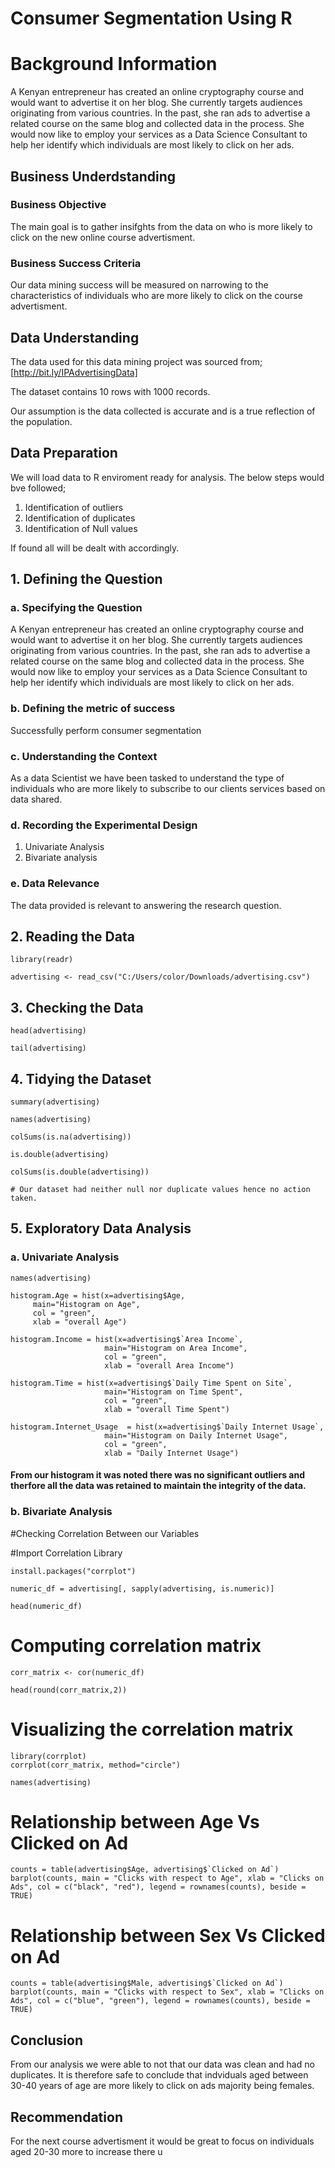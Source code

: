 # Consumer Segmentation Using R

# Background Information

A Kenyan entrepreneur has created an online cryptography course and would want
to advertise it on her blog. She currently targets audiences originating from 
various countries. In the past, she ran ads to advertise a related course on the
same blog and collected data in the process. She would now like to employ your 
services as a Data Science Consultant to help her identify which individuals are
most likely to click on her ads. 

## Business Underdstanding
### Business Objective

The main goal is to gather insifghts from the data on who is more likely to click on the new online course advertisment.

### Business Success Criteria

Our data mining success will be measured on narrowing to the characteristics of individuals who are more likely to click on the course advertisment.

## Data Understanding

The data used for this data mining project was sourced from;[http://bit.ly/IPAdvertisingData]

The dataset contains 10 rows with 1000 records.

Our assumption is the data collected is accurate and is a true reflection of the population.

## Data Preparation

We will load data to R enviroment ready for analysis. The below steps would bve followed;
1. Identification of outliers
2. Identification of duplicates
3. Identification of Null values

If found all will be dealt with accordingly.


## 1. Defining the Question

### a. Specifying the Question

A Kenyan entrepreneur has created an online cryptography course and would want
to advertise it on her blog. She currently targets audiences originating from 
various countries. In the past, she ran ads to advertise a related course on the
same blog and collected data in the process. She would now like to employ your 
services as a Data Science Consultant to help her identify which individuals are
most likely to click on her ads. 

### b. Defining the metric of success

Successfully perform consumer segmentation

### c. Understanding the Context

As a data Scientist we have been tasked to understand the type of individuals
who are more likely to subscribe to our clients services based on data shared.

### d. Recording the Experimental Design

1. Univariate Analysis
2. Bivariate analysis

### e. Data Relevance

The data provided is relevant to answering the research question.

## 2. Reading the Data
```{r}
library(readr)

advertising <- read_csv("C:/Users/color/Downloads/advertising.csv")
```
## 3. Checking the Data
```{r}
head(advertising)

tail(advertising)
```
## 4. Tidying the Dataset
```{r}
summary(advertising)

names(advertising)

colSums(is.na(advertising))

is.double(advertising)

colSums(is.double(advertising))

# Our dataset had neither null nor duplicate values hence no action taken.
```



## 5. Exploratory Data Analysis

### a. Univariate Analysis
```{r}
names(advertising)

histogram.Age = hist(x=advertising$Age,
     main="Histogram on Age",
     col = "green",
     xlab = "overall Age")

histogram.Income = hist(x=advertising$`Area Income`,
                     main="Histogram on Area Income",
                     col = "green",
                     xlab = "overall Area Income")

histogram.Time = hist(x=advertising$`Daily Time Spent on Site`,
                     main="Histogram on Time Spent",
                     col = "green",
                     xlab = "overall Time Spent")

histogram.Internet_Usage  = hist(x=advertising$`Daily Internet Usage`,
                     main="Histogram on Daily Internet Usage",
                     col = "green",
                     xlab = "Daily Internet Usage")
```
#### From our histogram it was noted there was no significant outliers and therfore all the data was retained to maintain the integrity of the data.

### b. Bivariate Analysis

#Checking Correlation Between our Variables

#Import Correlation Library
```{r}
install.packages("corrplot")

numeric_df = advertising[, sapply(advertising, is.numeric)]

head(numeric_df)
```
# Computing correlation matrix
```{r}
corr_matrix <- cor(numeric_df)

head(round(corr_matrix,2))
```
# Visualizing the correlation matrix
```{r}
library(corrplot)
corrplot(corr_matrix, method="circle")

names(advertising)
```
# Relationship between Age Vs Clicked on Ad
```{r}
counts = table(advertising$Age, advertising$`Clicked on Ad`)
barplot(counts, main = "Clicks with respect to Age", xlab = "Clicks on Ads", col = c("black", "red"), legend = rownames(counts), beside = TRUE)
```
# Relationship between Sex Vs Clicked on Ad
```{r}
counts = table(advertising$Male, advertising$`Clicked on Ad`)
barplot(counts, main = "Clicks with respect to Sex", xlab = "Clicks on Ads", col = c("blue", "green"), legend = rownames(counts), beside = TRUE)
```

## Conclusion

From our analysis we were able to not that our data was clean and had no duplicates. It is therefore safe to conclude that indviduals aged between 30-40 years of age are more likely to click on ads majority being females.

## Recommendation

For the next course advertisment it would be great to focus on individuals aged 20-30 more to increase there u
